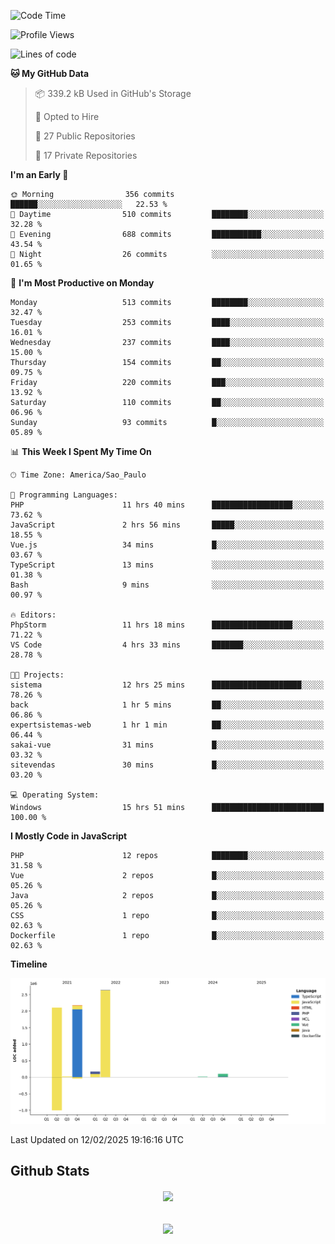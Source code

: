  
<!--START_SECTION:waka-->
![Code Time](http://img.shields.io/badge/Code%20Time-1%2C788%20hrs%2053%20mins-blue)

![Profile Views](http://img.shields.io/badge/Profile%20Views-0-blue)

![Lines of code](https://img.shields.io/badge/From%20Hello%20World%20I%27ve%20Written-7.2%20million%20lines%20of%20code-blue)

**🐱 My GitHub Data** 

> 📦 339.2 kB Used in GitHub's Storage 
 > 
> 💼 Opted to Hire
 > 
> 📜 27 Public Repositories 
 > 
> 🔑 17 Private Repositories 
 > 
**I'm an Early 🐤** 

```text
🌞 Morning                356 commits         ██████░░░░░░░░░░░░░░░░░░░   22.53 % 
🌆 Daytime                510 commits         ████████░░░░░░░░░░░░░░░░░   32.28 % 
🌃 Evening                688 commits         ███████████░░░░░░░░░░░░░░   43.54 % 
🌙 Night                  26 commits          ░░░░░░░░░░░░░░░░░░░░░░░░░   01.65 % 
```
📅 **I'm Most Productive on Monday** 

```text
Monday                   513 commits         ████████░░░░░░░░░░░░░░░░░   32.47 % 
Tuesday                  253 commits         ████░░░░░░░░░░░░░░░░░░░░░   16.01 % 
Wednesday                237 commits         ████░░░░░░░░░░░░░░░░░░░░░   15.00 % 
Thursday                 154 commits         ██░░░░░░░░░░░░░░░░░░░░░░░   09.75 % 
Friday                   220 commits         ███░░░░░░░░░░░░░░░░░░░░░░   13.92 % 
Saturday                 110 commits         ██░░░░░░░░░░░░░░░░░░░░░░░   06.96 % 
Sunday                   93 commits          █░░░░░░░░░░░░░░░░░░░░░░░░   05.89 % 
```


📊 **This Week I Spent My Time On** 

```text
🕑︎ Time Zone: America/Sao_Paulo

💬 Programming Languages: 
PHP                      11 hrs 40 mins      ██████████████████░░░░░░░   73.62 % 
JavaScript               2 hrs 56 mins       █████░░░░░░░░░░░░░░░░░░░░   18.55 % 
Vue.js                   34 mins             █░░░░░░░░░░░░░░░░░░░░░░░░   03.67 % 
TypeScript               13 mins             ░░░░░░░░░░░░░░░░░░░░░░░░░   01.38 % 
Bash                     9 mins              ░░░░░░░░░░░░░░░░░░░░░░░░░   00.97 % 

🔥 Editors: 
PhpStorm                 11 hrs 18 mins      ██████████████████░░░░░░░   71.22 % 
VS Code                  4 hrs 33 mins       ███████░░░░░░░░░░░░░░░░░░   28.78 % 

🐱‍💻 Projects: 
sistema                  12 hrs 25 mins      ████████████████████░░░░░   78.26 % 
back                     1 hr 5 mins         ██░░░░░░░░░░░░░░░░░░░░░░░   06.86 % 
expertsistemas-web       1 hr 1 min          ██░░░░░░░░░░░░░░░░░░░░░░░   06.44 % 
sakai-vue                31 mins             █░░░░░░░░░░░░░░░░░░░░░░░░   03.32 % 
sitevendas               30 mins             █░░░░░░░░░░░░░░░░░░░░░░░░   03.20 % 

💻 Operating System: 
Windows                  15 hrs 51 mins      █████████████████████████   100.00 % 
```

**I Mostly Code in JavaScript** 

```text
PHP                      12 repos            ████████░░░░░░░░░░░░░░░░░   31.58 % 
Vue                      2 repos             █░░░░░░░░░░░░░░░░░░░░░░░░   05.26 % 
Java                     2 repos             █░░░░░░░░░░░░░░░░░░░░░░░░   05.26 % 
CSS                      1 repo              █░░░░░░░░░░░░░░░░░░░░░░░░   02.63 % 
Dockerfile               1 repo              █░░░░░░░░░░░░░░░░░░░░░░░░   02.63 % 
```



**Timeline**

![Lines of Code chart](https://raw.githubusercontent.com/MaueDev/MaueDev/main/assets/bar_graph.png)


 Last Updated on 12/02/2025 19:16:16 UTC
<!--END_SECTION:waka-->

## Github Stats  
<div align="center"><img src="https://github-readme-stats.vercel.app/api/top-langs/?username=MaueDev&hide_border=true&layout=compact" align="center" /></div>  

<br/>  

<br/>  

<div align="center">
<img src="https://komarev.com/ghpvc/?username=MaueDev&&style=flat-square" align="center" />
</div>  
  
